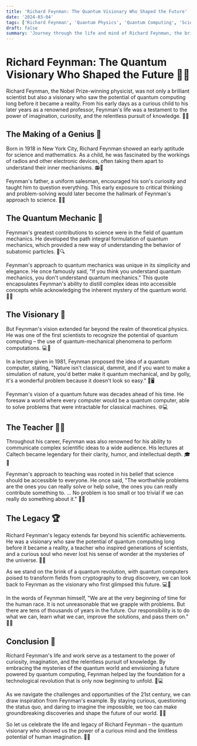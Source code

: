 ```yaml
---
title: 'Richard Feynman: The Quantum Visionary Who Shaped the Future'
date: '2024-03-04'
tags: ['Richard Feynman', 'Quantum Physics', 'Quantum Computing', 'Science', 'Innovation']
draft: false
summary: 'Journey through the life and mind of Richard Feynman, the brilliant physicist who not only revolutionized quantum mechanics but also foresaw a future where quantum computers would become the norm. Discover how Feynmans unique perspective and relentless curiosity shaped his groundbreaking contributions to science.'
---
```


# Richard Feynman: The Quantum Visionary Who Shaped the Future 🌌🔭

Richard Feynman, the Nobel Prize-winning physicist, was not only a brilliant scientist but also a visionary who saw the potential of quantum computing long before it became a reality. From his early days as a curious child to his later years as a renowned professor, Feynman's life was a testament to the power of imagination, curiosity, and the relentless pursuit of knowledge. 🧠💡

## The Making of a Genius 👦

Born in 1918 in New York City, Richard Feynman showed an early aptitude for science and mathematics. As a child, he was fascinated by the workings of radios and other electronic devices, often taking them apart to understand their inner mechanisms. 📻🔧

Feynman's father, a uniform salesman, encouraged his son's curiosity and taught him to question everything. This early exposure to critical thinking and problem-solving would later become the hallmark of Feynman's approach to science. 🤔💭

## The Quantum Mechanic 🔬

Feynman's greatest contributions to science were in the field of quantum mechanics. He developed the path integral formulation of quantum mechanics, which provided a new way of understanding the behavior of subatomic particles. 🌌🔍

Feynman's approach to quantum mechanics was unique in its simplicity and elegance. He once famously said, "If you think you understand quantum mechanics, you don't understand quantum mechanics." This quote encapsulates Feynman's ability to distill complex ideas into accessible concepts while acknowledging the inherent mystery of the quantum world. 🤯💡

## The Visionary 🔮

But Feynman's vision extended far beyond the realm of theoretical physics. He was one of the first scientists to recognize the potential of quantum computing – the use of quantum-mechanical phenomena to perform computations. 💻🌌

In a lecture given in 1981, Feynman proposed the idea of a quantum computer, stating, "Nature isn't classical, dammit, and if you want to make a simulation of nature, you'd better make it quantum mechanical, and by golly, it's a wonderful problem because it doesn't look so easy." 🌿🖥️

Feynman's vision of a quantum future was decades ahead of his time. He foresaw a world where every computer would be a quantum computer, able to solve problems that were intractable for classical machines. 🌐💻

## The Teacher 👨‍🏫

Throughout his career, Feynman was also renowned for his ability to communicate complex scientific ideas to a wide audience. His lectures at Caltech became legendary for their clarity, humor, and intellectual depth. 🎓💬

Feynman's approach to teaching was rooted in his belief that science should be accessible to everyone. He once said, "The worthwhile problems are the ones you can really solve or help solve, the ones you can really contribute something to. ... No problem is too small or too trivial if we can really do something about it." 🌟💡

## The Legacy 🏆

Richard Feynman's legacy extends far beyond his scientific achievements. He was a visionary who saw the potential of quantum computing long before it became a reality, a teacher who inspired generations of scientists, and a curious soul who never lost his sense of wonder at the mysteries of the universe. 🌌🔭

As we stand on the brink of a quantum revolution, with quantum computers poised to transform fields from cryptography to drug discovery, we can look back to Feynman as the visionary who first glimpsed this future. 💻🔮

In the words of Feynman himself, "We are at the very beginning of time for the human race. It is not unreasonable that we grapple with problems. But there are tens of thousands of years in the future. Our responsibility is to do what we can, learn what we can, improve the solutions, and pass them on." 🌅💡

## Conclusion 💭

Richard Feynman's life and work serve as a testament to the power of curiosity, imagination, and the relentless pursuit of knowledge. By embracing the mysteries of the quantum world and envisioning a future powered by quantum computing, Feynman helped lay the foundation for a technological revolution that is only now beginning to unfold. 🚀💻

As we navigate the challenges and opportunities of the 21st century, we can draw inspiration from Feynman's example. By staying curious, questioning the status quo, and daring to imagine the impossible, we too can make groundbreaking discoveries and shape the future of our world. 🌟💡

So let us celebrate the life and legacy of Richard Feynman – the quantum visionary who showed us the power of a curious mind and the limitless potential of human imagination. 🙌🌌
